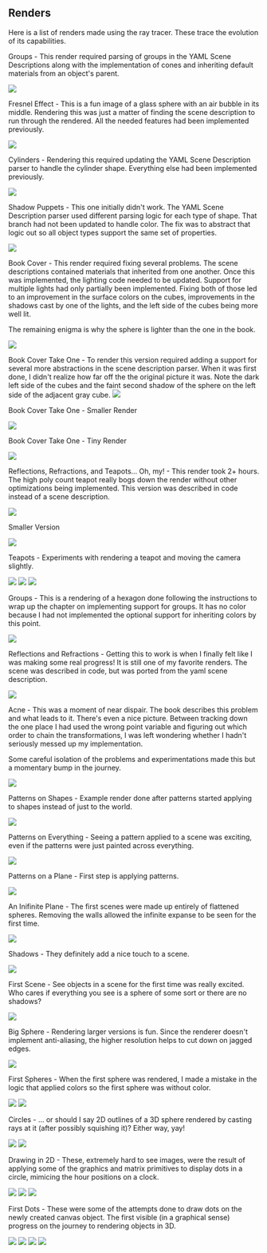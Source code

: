 ## Renders
Here is a list of renders made using the ray tracer. These trace the evolution of its capabilities.

Groups - This render required parsing of groups in the YAML Scene Descriptions along with the implementation of cones and inheriting default materials from an object's parent.

![](035.png)

Fresnel Effect - This is a fun image of a glass sphere with an air bubble in its middle. Rendering this was just a matter of finding the scene description to run through the rendered. All the needed features had been implemented previously.

![](034.png)

Cylinders - Rendering this required updating the YAML Scene Description parser to handle the cylinder shape. Everything else had been implemented previously.

![](033.png)

Shadow Puppets - This one initially didn't work. The YAML Scene Description parser used different parsing logic for each type of shape. That branch had not been updated to handle color. The fix was to abstract that logic out so all object types support the same set of properties.

![](031.png)

Book Cover - This render required fixing several problems. The scene descriptions contained materials that inherited from one another. Once this was implemented, the lighting code needed to be updated. Support for multiple lights had only partially been implemented. Fixing both of those led to an improvement in the surface colors on the cubes, improvements in the shadows cast by one of the lights, and the left side of the cubes being more well lit.

The remaining enigma is why the sphere is lighter than the one in the book.

![](032.png)

Book Cover Take One - To render this version required adding a support for several more abstractions in the scene description parser. When it was first done, I didn't realize how far off the the original picture it was. Note the dark left side of the cubes and the faint second shadow of the sphere on the left side of the adjacent gray cube.
![](029.png)

Book Cover Take One - Smaller Render

![](028.png)

Book Cover Take One - Tiny Render

![](027.png)

Reflections, Refractions, and Teapots... Oh, my! - This render took 2+ hours. The high poly count teapot really bogs down the render without other optimizations being implemented. This version was described in code instead of a scene description.

![](026.png)

Smaller Version

![](025.png)

Teapots - Experiments with rendering a teapot and moving the camera slightly.

![](024.png)
![](023.png)
![](022.png)

Groups - This is a rendering of a hexagon done following the instructions to wrap up the chapter on implementing support for groups. It has no color because I had not implemented the optional support for inheriting colors by this point.

![](021.png)

Reflections and Refractions - Getting this to work is when I finally felt like I was making some real progress! It is still one of my favorite renders. The scene was described in code, but was ported from the yaml scene description.

![](020.png)

Acne - This was a moment of near dispair. The book describes this problem and what leads to it. There's even a nice picture. Between tracking down the one place I had used the wrong point variable and figuring out which order to chain the transformations, I was left wondering whether I hadn't seriously messed up my implementation.

Some careful isolation of the problems and experimentations made this but a momentary bump in the journey.

![](019.png)

Patterns on Shapes - Example render done after patterns started applying to shapes instead of just to the world.

![](018.png)

Patterns on Everything - Seeing a pattern applied to a scene was exciting, even if the patterns were just painted across everything.

![](017.png)

Patterns on a Plane - First step is applying patterns.

![](016.png)

An Inifinite Plane - The first scenes were made up entirely of flattened spheres. Removing the walls allowed the infinite expanse to be seen for the first time.

![](015.png)

Shadows - They definitely add a nice touch to a scene.

![](014.png)

First Scene - See objects in a scene for the first time was really excited. Who cares if everything you see is a sphere of some sort or there are no shadows?

![](013.png)

Big Sphere - Rendering larger versions is fun. Since the renderer doesn't implement anti-aliasing, the higher resolution helps to cut down on jagged edges.

![](011.png)

First Spheres - When the first sphere was rendered, I made a mistake in the logic that applied colors so the first sphere was without color.

![](010.png)
![](009.png)

Circles - ... or should I say 2D outlines of a 3D sphere rendered by casting rays at it (after possibly squishing it)? Either way, yay!

![](008.png)
![](007.png)

Drawing in 2D - These, extremely hard to see images, were the result of applying some of the graphics and matrix primitives to display dots in a circle, mimicing the hour positions on a clock.

![](006.png)
![](005.png)
![](005.png)

First Dots - These were some of the attempts done to draw dots on the newly created canvas object. The first visible (in a graphical sense) progress on the journey to rendering objects in 3D.

![](004.png)
![](003.png)
![](002.png)
![](001.png)